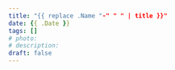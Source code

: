 ```yaml
---
title: "{{ replace .Name "-" " " | title }}"
date: {{ .Date }}
tags: []
# photo:
# description:
draft: false
---
```


